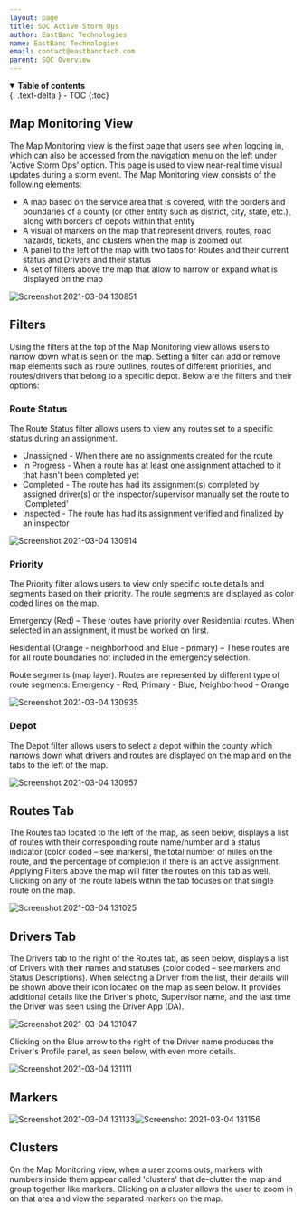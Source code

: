 ```yaml
---
layout: page
title: SOC Active Storm Ops
author: EastBanc Technologies
name: EastBanc Technologies
email: contact@eastbanctech.com
parent: SOC Overview
---
```



<details open markdown="block">
  <summary>
    <b>Table of contents</b>
  </summary>
  {: .text-delta }
- TOC
{:toc}
</details>

## Map Monitoring View <a name="-Map-Monitoring-View"></a>

The Map Monitoring view is the first page that users see when logging in, which can also be accessed from the navigation menu on the left under 'Active Storm Ops' option. This page is used to view near-real time visual updates during a storm event. The Map Monitoring view consists of the following elements:

  * A map based on the service area that is covered, with the borders and boundaries of a county (or other entity such as district, city, state, etc.), along with borders of depots within that entity
  * A visual of markers on the map that represent drivers, routes, road hazards, tickets, and clusters when the map is zoomed out
  * A panel to the left of the map with two tabs for Routes and their current status and Drivers and their status
  * A set of filters above the map that allow to narrow or expand what is displayed on the map

  ![Screenshot 2021-03-04 130851](https://user-images.githubusercontent.com/79857237/110009697-5c24b380-7ceb-11eb-9e08-bf29fbbbb6e4.png)  

## Filters <a name="-Filters"></a>

Using the filters at the top of the Map Monitoring view allows users to narrow down what is seen on the map. Setting a filter can add or remove map elements such as route outlines, routes of different priorities, and routes/drivers that belong to a specific depot. Below are the filters and their options:

### Route Status <a name="-Route-Status"></a>

The Route Status filter allows users to view any routes set to a specific status during an assignment.

  * Unassigned - When there are no assignments created for the route
  * In Progress - When a route has at least one assignment attached to it that hasn't been completed yet
  * Completed - The route has had its assignment(s) completed by assigned driver(s) or the inspector/supervisor manually set the route to 'Completed' 
  * Inspected - The route has had its assignment verified and finalized by an inspector

![Screenshot 2021-03-04 130914](https://user-images.githubusercontent.com/79857237/110009702-5e870d80-7ceb-11eb-9df6-4c299472e76c.png)  

### Priority <a name="-Priority"></a>

The Priority filter allows users to view only specific route details and segments based on their priority. The route segments are displayed as color coded lines on the map.

Emergency (Red) – These routes have priority over Residential routes. When selected in an assignment, it must be worked on first. 

Residential (Orange - neighborhood and Blue - primary) – These routes are for all route boundaries not included in the emergency selection.

Route segments (map layer). Routes are represented by different type of route segments: Emergency - Red, Primary - Blue, Neighborhood - Orange

![Screenshot 2021-03-04 130935](https://user-images.githubusercontent.com/79857237/110009706-6050d100-7ceb-11eb-8ab8-430500fb1003.png)

### Depot <a name="-Depot"></a>

The Depot filter allows users to select a depot within the county which narrows down what drivers and routes are displayed on the map and on the tabs to the left of the map.

![Screenshot 2021-03-04 130957](https://user-images.githubusercontent.com/79857237/110009711-621a9480-7ceb-11eb-803f-5190b6b62db6.png)

## Routes Tab <a name="-Routes-Tab"></a>

The Routes tab located to the left of the map, as seen below, displays a list of routes with their corresponding route name/number and a status indicator (color coded – see markers), the total number of miles on the route, and the percentage of completion if there is an active assignment. Applying Filters above the map will filter the routes on this tab as well. Clicking on any of the route labels within the tab focuses on that single route on the map.

![Screenshot 2021-03-04 131025](https://user-images.githubusercontent.com/79857237/110009718-647cee80-7ceb-11eb-934e-506f98f1c3f0.png)

## Drivers Tab <a name="-Drivers-Tab"></a>

The Drivers tab to the right of the Routes tab, as seen below, displays a list of Drivers with their names and statuses (color coded – see markers and Status Descriptions). When selecting a Driver from the list, their details will be shown above their icon located on the map as seen below. It provides additional details like the Driver's photo, Supervisor name, and the last time the Driver was seen using the Driver App (DA). 

![Screenshot 2021-03-04 131047](https://user-images.githubusercontent.com/79857237/110009729-68107580-7ceb-11eb-9615-c1f38acd75fa.png)

Clicking on the Blue arrow to the right of the Driver name produces the Driver's Profile panel, as seen below, with even more details.

![Screenshot 2021-03-04 131111](https://user-images.githubusercontent.com/79857237/110009735-6a72cf80-7ceb-11eb-8a5e-13d7474ca999.png)

## Markers <a name="-Markers"></a>

![Screenshot 2021-03-04 131133](https://user-images.githubusercontent.com/79857237/110009738-6c3c9300-7ceb-11eb-9043-9f97d516593c.png)![Screenshot 2021-03-04 131156](https://user-images.githubusercontent.com/79857237/110009757-7199dd80-7ceb-11eb-8033-c665e7f77eeb.png)

## Clusters <a name="-Clusters"></a>

On the Map Monitoring view,  when a user zooms outs, markers with numbers inside them appear called 'clusters' that de-clutter the map and group together like markers. Clicking on a cluster allows the user to zoom in on that area and view the separated markers on the map. 

